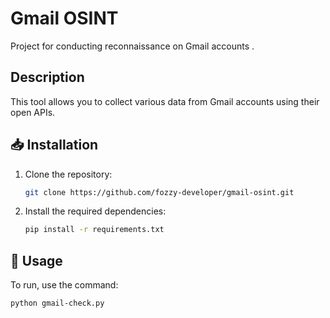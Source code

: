 # Gmail OSINT

Project for conducting reconnaissance on Gmail accounts .

## Description 

This tool allows you to collect various data from Gmail accounts using their open APIs. 

## 📥 Installation

1. Clone the repository:
    ```bash
    git clone https://github.com/fozzy-developer/gmail-osint.git
    ```

2. Install the required dependencies:
    ```bash
    pip install -r requirements.txt
    ```

## 📝 Usage

To run, use the command:
```bash
python gmail-check.py
```
